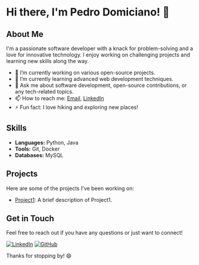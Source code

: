# Hi there, I'm Pedro Domiciano! 👋

## About Me

I'm a passionate software developer with a knack for problem-solving and a love for innovative technology. I enjoy working on challenging projects and learning new skills along the way.

- 🔭 I’m currently working on various open-source projects.
- 🌱 I’m currently learning advanced web development techniques.
- 💬 Ask me about software development, open-source contributions, or any tech-related topics.
- 📫 How to reach me: [Email](mailto:pedrohenrique4254@gmail.com), [LinkedIn](https://www.linkedin.com/in/pedrodomiciano/)
- ⚡ Fun fact: I love hiking and exploring new places!

## Skills

- **Languages:** Python, Java
- **Tools:** Git, Docker
- **Databases:** MySQL

## Projects

Here are some of the projects I've been working on:

- [Project1](https://github.com/PredoDomiciano/demo-dao-jdbc): A brief description of Project1.


## Get in Touch

Feel free to reach out if you have any questions or just want to connect!

[![LinkedIn](https://img.shields.io/badge/LinkedIn-Connect-blue)](https://www.linkedin.com/in/predodomiciano/)
[![GitHub](https://img.shields.io/badge/GitHub-Follow-black)](https://github.com/PredoDomiciano)

Thanks for stopping by! 😄
